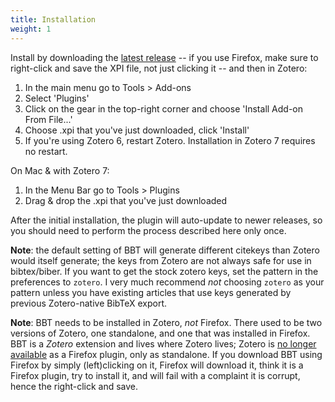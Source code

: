 ```yaml
---
title: Installation
weight: 1
---
```


Install by downloading the [latest release](https://github.com/retorquere/zotero-better-bibtex/releases/latest) -- if you use Firefox, make sure to right-click and save the XPI file, not just clicking it -- and then in Zotero:

1. In the main menu go to Tools > Add-ons
2. Select 'Plugins'
3. Click on the gear in the top-right corner and choose 'Install Add-on From File...'
4. Choose .xpi that you've just downloaded, click 'Install'
5. If you're using Zotero 6, restart Zotero. Installation in Zotero 7 requires no restart.

On Mac & with Zotero 7:
1. In the Menu Bar go to Tools > Plugins
2. Drag & drop the .xpi that you've just downloaded

After the initial installation, the plugin will auto-update to newer releases, so you should need to perform the process described here only once. 

**Note**: the default setting of BBT will generate different citekeys than Zotero would itself generate; the keys from Zotero are not always safe for use in bibtex/biber. If you want to get the stock zotero keys, set the pattern in the preferences to `zotero`. I very much recommend *not* choosing `zotero` as your pattern unless you have existing articles that use keys generated by previous Zotero-native BibTeX export.

**Note**: BBT needs to be installed in Zotero, *not* Firefox. There used to be two versions of Zotero, one standalone, and one that was installed in Firefox. BBT is a *Zotero* extension and lives where Zotero lives; Zotero is [no longer available](https://www.zotero.org/blog/zotero-5-and-firefox-faq/) as a Firefox plugin, only as standalone. If you download BBT using Firefox by simply (left)clicking on it, Firefox will download it, think it is a Firefox plugin, try to install it, and will fail with a complaint it is corrupt, hence the right-click and save.
